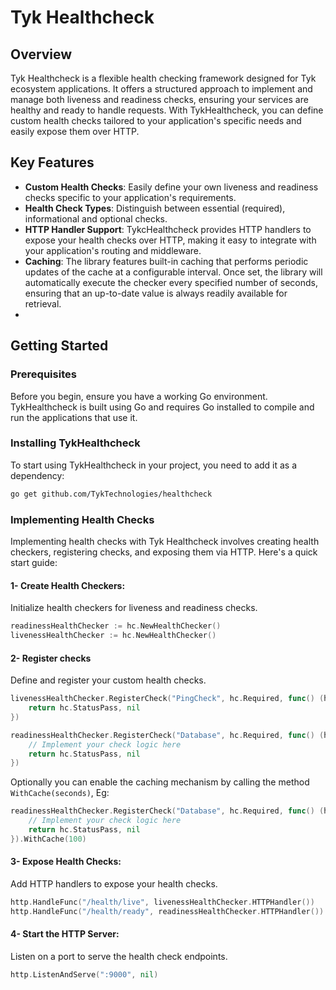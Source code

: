 # Tyk Healthcheck

## Overview

Tyk Healthcheck is a flexible health checking framework designed for Tyk ecosystem applications. It offers a structured approach to implement and manage both liveness and readiness checks, ensuring your services are healthy and ready to handle requests. With TykHealthcheck, you can define custom health checks tailored to your application's specific needs and easily expose them over HTTP.

## Key Features

- **Custom Health Checks**: Easily define your own liveness and readiness checks specific to your application's requirements.
- **Health Check Types**: Distinguish between essential (required), informational and optional checks.
- **HTTP Handler Support**: TykcHealthcheck provides HTTP handlers to expose your health checks over HTTP, making it easy to integrate with your application's routing and middleware.
- **Caching**: The library features built-in caching that performs periodic updates of the cache at a configurable interval. Once set, the library will automatically execute the checker every specified number of seconds, ensuring that an up-to-date value is always readily available for retrieval.
- 
## Getting Started

### Prerequisites

Before you begin, ensure you have a working Go environment. TykHealthcheck is built using Go and requires Go installed to compile and run the applications that use it.

### Installing TykHealthcheck

To start using TykHealthcheck in your project, you need to add it as a dependency:

```sh
go get github.com/TykTechnologies/healthcheck
```
### Implementing Health Checks
Implementing health checks with Tyk Healthcheck involves creating health checkers, registering checks, and exposing them via HTTP. Here's a quick start guide:

#### 1- Create Health Checkers:
Initialize health checkers for liveness and readiness checks.

```go
readinessHealthChecker := hc.NewHealthChecker()
livenessHealthChecker := hc.NewHealthChecker()
```

#### 2- Register checks
Define and register your custom health checks.

```go
livenessHealthChecker.RegisterCheck("PingCheck", hc.Required, func() (hc.HealthStatus, error) {
    return hc.StatusPass, nil
})

readinessHealthChecker.RegisterCheck("Database", hc.Required, func() (hc.HealthStatus, error) {
    // Implement your check logic here
    return hc.StatusPass, nil
})
```

Optionally you can enable the caching mechanism by calling the method `WithCache(seconds)`, Eg: 

```go
readinessHealthChecker.RegisterCheck("Database", hc.Required, func() (hc.HealthStatus, error) {
    // Implement your check logic here
    return hc.StatusPass, nil
}).WithCache(100)
```

#### 3- Expose Health Checks:
Add HTTP handlers to expose your health checks.

```go
http.HandleFunc("/health/live", livenessHealthChecker.HTTPHandler())
http.HandleFunc("/health/ready", readinessHealthChecker.HTTPHandler())
```

#### 4- Start the HTTP Server:
Listen on a port to serve the health check endpoints.

```go
http.ListenAndServe(":9000", nil)
```

